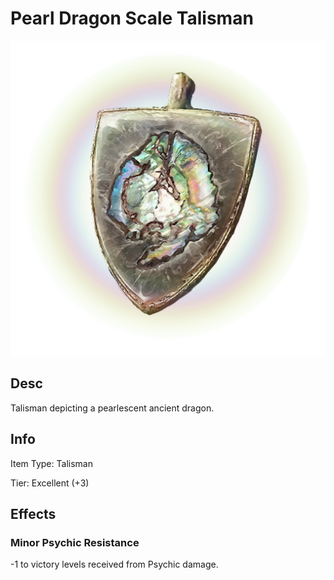 # Pearl Dragon Scale Talisman

![Copyrighted Image](PearlDragonScaleTalisman.png)

## Desc

Talisman depicting a pearlescent ancient dragon.

## Info

Item Type: Talisman

Tier: Excellent (+3)

## Effects

### Minor Psychic Resistance

-1 to victory levels received from Psychic damage.
